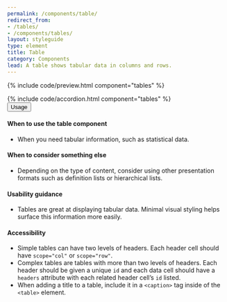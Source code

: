 ```yaml
---
permalink: /components/table/
redirect_from:
- /tables/
- /components/tables/
layout: styleguide
type: element
title: Table
category: Components
lead: A table shows tabular data in columns and rows.
---
```


{% include code/preview.html component="tables" %}
<section class="site-component-section">
  {% include code/accordion.html component="tables" %}
  <div class="usa-accordion usa-accordion--bordered site-accordion-docs">
    <button class="usa-button-unstyled usa-accordion__button"
        aria-expanded="true" aria-controls="table-docs">
      Usage
    </button>
    <div id="table-docs" aria-hidden="false" class="usa-accordion__content site-component-usage">
      <h4>When to use the table component</h4>
      <ul class="usa-content-list">
        <li>When you need tabular information, such as statistical data.</li>
      </ul>
      <h4>When to consider something else</h4>
      <ul class="usa-content-list">
        <li>Depending on the type of content, consider using other presentation formats such as definition lists or hierarchical lists. </li>
      </ul>
      <h4>Usability guidance</h4>
      <ul class="usa-content-list">
        <li>Tables are great at displaying tabular data. Minimal visual styling helps surface this information more easily.</li>
      </ul>
      <h4 class="usa-heading">Accessibility</h4>
      <ul class="usa-content-list">
        <li>Simple tables can have two levels of headers. Each header cell should have <code>scope=<wbr>"col"</code> or <code>scope=<wbr>"row"</code>.</li>
        <li>Complex tables are tables with more than two levels of headers. Each header should be given a unique <code>id</code> and each data cell should have a <code>headers</code> attribute with each related header cell’s <code>id</code> listed.</li>
        <li>When adding a title to a table, include it in a <code>&lt;caption&gt;</code> tag inside of the <code>&lt;table&gt;</code> element.</li>
      </ul>
    </div>
  </div>
</section>
